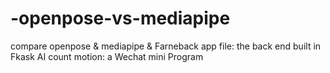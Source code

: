 # -openpose-vs-mediapipe
compare openpose & mediapipe & Farneback
app file: the back end built in Fkask
AI count motion: a Wechat mini Program
